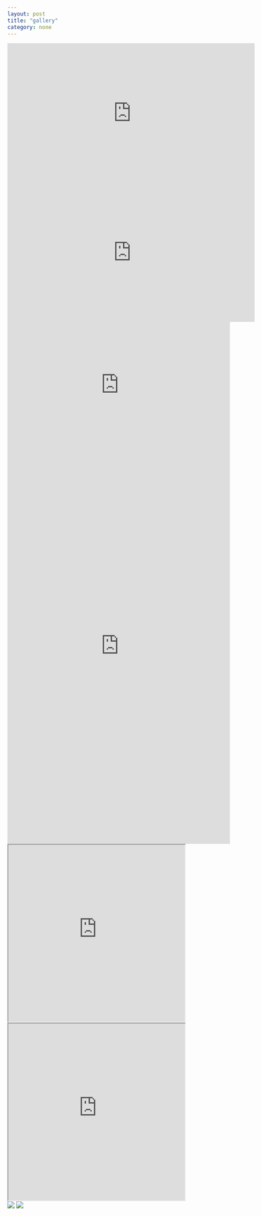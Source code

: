 ```yaml
---
layout: post
title: "gallery"
category: none
---
```


<div class="iframe-wrapper">
  <iframe width="560" height="315" src="https://www.youtube.com/embed/Y65Wu6y7NGc?si=j2OZd-ZUd4Io-ZXL" title="YouTube video player" frameborder="0" allow="accelerometer; autoplay; clipboard-write; encrypted-media; gyroscope; picture-in-picture; web-share" allowfullscreen></iframe>
</div>

<div class="iframe-wrapper">
<iframe width="560" height="315" src="https://www.youtube.com/embed/jRyvms89mlo?si=p2ZYLdZt8G2fLm8J" title="YouTube video player" frameborder="0" allow="accelerometer; autoplay; clipboard-write; encrypted-media; gyroscope; picture-in-picture; web-share" allowfullscreen></iframe>
</div>

<div style="padding:56.25% 0 0 0;position:relative;"><iframe src="https://player.vimeo.com/video/869084622?badge=0&amp;autopause=0&amp;quality_selector=1&amp;player_id=0&amp;app_id=58479" frameborder="0" allow="autoplay; fullscreen; picture-in-picture" style="position:absolute;top:0;left:0;width:100%;height:100%;" title="no title"></iframe></div><script src="https://player.vimeo.com/api/player.js"></script>


<div style="padding:177.78% 0 0 0;position:relative;"><iframe src="https://player.vimeo.com/video/884787047?badge=0&amp;autopause=0&amp;quality_selector=1&amp;player_id=0&amp;app_id=58479" frameborder="0" allow="autoplay; fullscreen; picture-in-picture" style="position:absolute;top:0;left:0;width:100%;height:100%;" title="Feedback with Photophone (Copy)"></iframe></div><script src="https://player.vimeo.com/api/player.js"></script>

<div class="iframe-wrapper">
<iframe src="https://openprocessing.org/sketch/1881578/embed/" width="400" height="400"></iframe>
</div>

<div class="iframe-wrapper">
<iframe src="https://openprocessing.org/sketch/1995110/embed/" width="400" height="400"></iframe>
</div>

<img src="https://lh3.googleusercontent.com/pw/ADCreHe4kbJSy3dzCalZP6-d5Wd_xODvZNmqjlUK9wuXesq178Ug9ivcUlCzDMdHs1o0sb60TW7zjLM94fP8-6yfZauW3fpBmosJVLXC3yEz2jHqEDw-0YM=w800-h1066" class="photoembed-maker" >

<img src="https://lh3.googleusercontent.com/pw/ADCreHdHXJWRRqGnEfrdMSUThd8rHb8t1e6UHiwX9ms_BBz-RxTkTFNGCuhE5XM9J1wUlALj0lsCfvlhnbwCGrXsXoakqOYPV2B5EGTTOWpB6rIdcWQ9Fpk=w800-h600" class="photoembed-maker" >